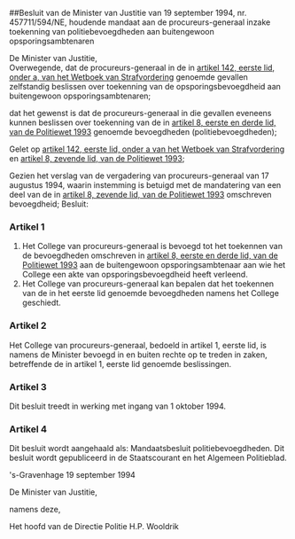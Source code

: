 <meta http-equiv='Content-Type' content='text/html; charset=utf-8' />

##Besluit van de Minister van Justitie van 19 september 1994, nr. 457711/594/NE, houdende mandaat aan de procureurs-generaal inzake toekenning van politiebevoegdheden aan buitengewoon opsporingsambtenaren

De Minister van Justitie,  
Overwegende, dat de procureurs-generaal in de in [artikel 142, eerste lid, onder a, van het Wetboek van Strafvordering](../../../../wet/wet/van/15/januari/1921/BWBR0001903/README.md) genoemde gevallen zelfstandig beslissen over toekenning van de opsporingsbevoegdheid aan buitengewoon opsporingsambtenaren;

dat het gewenst is dat de procureurs-generaal in die gevallen eveneens kunnen beslissen over toekenning van de in [artikel 8, eerste en derde lid, van de Politiewet 1993](../../../../wet/politiewet/1993/BWBR0006299/README.md) genoemde bevoegdheden (politiebevoegdheden);

Gelet op [artikel 142, eerste lid, onder a van het Wetboek van Strafvordering](../../../../wet/wet/van/15/januari/1921/BWBR0001903/README.md) en [artikel 8, zevende lid, van de Politiewet 1993](../../../../wet/politiewet/1993/BWBR0006299/README.md);

Gezien het verslag van de vergadering van procureurs-generaal van 17 augustus 1994, waarin instemming is betuigd met de mandatering van een deel van de in [artikel 8, zevende lid, van de Politiewet 1993](../../../../wet/politiewet/1993/BWBR0006299/README.md) omschreven bevoegdheid;
Besluit:    

### Artikel  1  

1.  Het College van procureurs-generaal is bevoegd tot het toekennen van de bevoegdheden omschreven in [artikel 8, eerste en derde lid, van de Politiewet 1993](../../../../wet/politiewet/1993/BWBR0006299/README.md) aan de buitengewoon opsporingsambtenaar aan wie het College een akte van opsporingsbevoegdheid heeft verleend.   
2.  Het College van procureurs-generaal kan bepalen dat het toekennen van de in het eerste lid genoemde bevoegdheden namens het College geschiedt.  

### Artikel  2  

Het College van procureurs-generaal, bedoeld in artikel 1, eerste lid, is namens de Minister bevoegd in en buiten rechte op te treden in zaken, betreffende de in artikel 1, eerste lid genoemde beslissingen. 

### Artikel  3  

Dit besluit treedt in werking met ingang van 1 oktober 1994. 

### Artikel  4  

Dit besluit wordt aangehaald als: Mandaatsbesluit politiebevoegdheden. Dit besluit wordt gepubliceerd in de Staatscourant en het Algemeen Politieblad. 

's-Gravenhage 
19 september 1994    

De 
Minister van Justitie, 

namens deze,

Het 
hoofd van de Directie Politie 
H.P. Wooldrik    
